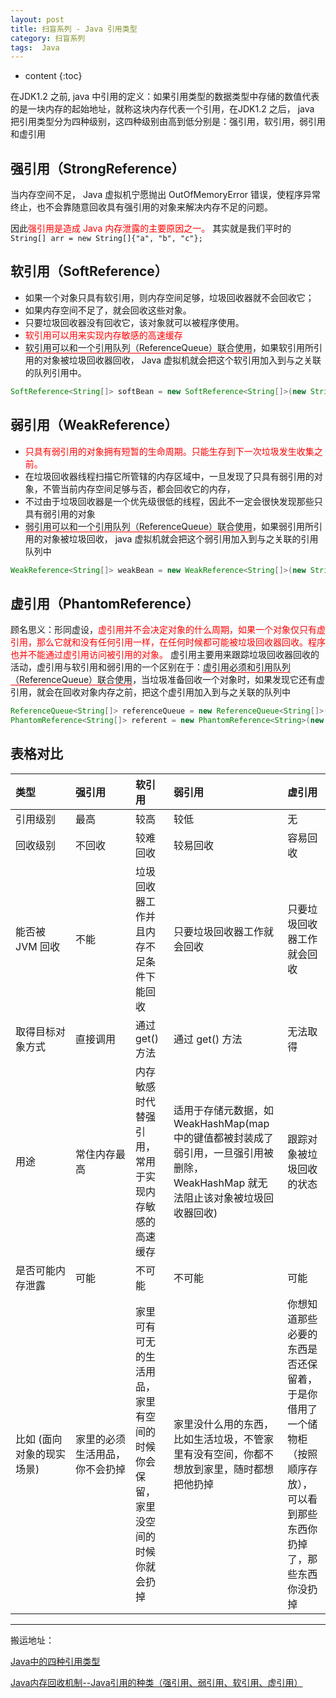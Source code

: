```yaml
---
layout: post
title: 扫盲系列 - Java 引用类型
category: 扫盲系列
tags:  Java
---
```


* content
{:toc}

在JDK1.2 之前, java 中引用的定义：如果引用类型的数据类型中存储的数值代表的是一块内存的起始地址，就称这块内存代表一个引用，在JDK1.2 之后， java 把引用类型分为四种级别，这四种级别由高到低分别是：强引用，软引用，弱引用和虚引用

## 强引用（StrongReference）
当内存空间不足， Java 虚拟机宁愿抛出 OutOfMemoryError 错误，使程序异常终止，也不会靠随意回收具有强引用的对象来解决内存不足的问题。

因此<font color="#ff000" >强引用是造成 Java 内存泄露的主要原因之一。</font>
其实就是我们平时的
 `String[] arr = new String[]{"a", "b", "c"};`

## 软引用（SoftReference）
* 如果一个对象只具有软引用，则内存空间足够，垃圾回收器就不会回收它；
* 如果内存空间不足了，就会回收这些对象。
* 只要垃圾回收器没有回收它，该对象就可以被程序使用。
* <font color="#ff000" >软引用可以用来实现内存敏感的高速缓存</font>
* <span style="border-bottom:1px solid red;"> 软引用可以和一个引用队列（ReferenceQueue）联合使用</span>，如果软引用所引用的对象被垃圾回收器回收， Java 虚拟机就会把这个软引用加入到与之关联的队列引用中。
```java
SoftReference<String[]> softBean = new SoftReference<String[]>(new String[]{"a", "b", "c"});
```

## 弱引用（WeakReference）
* <font color="#ff000" > 只具有弱引用的对象拥有短暂的生命周期。只能生存到下一次垃圾发生收集之前。</font>
* 在垃圾回收器线程扫描它所管辖的内存区域中，一旦发现了只具有弱引用的对象，不管当前内存空间足够与否，都会回收它的内存，
* 不过由于垃圾回收器是一个优先级很低的线程，因此不一定会很快发现那些只具有弱引用的对象
* <span style="border-bottom:1px solid red;"> 弱引用可以和一个引用队列（ReferenceQueue）联合使用</span>，如果弱引用所引用的对象被垃圾回收， java 虚拟机就会把这个弱引用加入到与之关联的引用队列中
```java
WeakReference<String[]> weakBean = new WeakReference<String[]>(new String[]{"a", "b", "c"});
```

## 虚引用（PhantomReference）
顾名思义：形同虚设，<font color="#ff000" >虚引用并不会决定对象的什么周期，如果一个对象仅只有虚引用，那么它就和没有任何引用一样，在任何时候都可能被垃圾回收器回收。程序也并不能通过虚引用访问被引用的对象。</font>
虚引用主要用来跟踪垃圾回收器回收的活动，虚引用与软引用和弱引用的一个区别在于：<span style="border-bottom:1px solid red;">虚引用必须和引用队列（ReferenceQueue）联合使用</span>，当垃圾准备回收一个对象时，如果发现它还有虚引用，就会在回收对象内存之前，把这个虚引用加入到与之关联的队列中
```java
ReferenceQueue<String[]> referenceQueue = new ReferenceQueue<String[]>();
PhantomReference<String[]> referent = new PhantomReference<String>(new String[]{"a", "b", "c"}, referenceQueue);
```

## 表格对比

<style>
table th:first-of-type {
  width: 80px;
}
table th:nth-of-type(2) {
    width: 80px;
}
</style>

| 类型 | 强引用 | 软引用 | 弱引用 | 虚引用 |
|:----|:------|:------| :------|:------|
|引用级别|最高|较高|较低|无|
|回收级别|不回收|较难回收|较易回收|容易回收|
|能否被 JVM 回收|不能|垃圾回收器工作并且内存不足条件下能回收|只要垃圾回收器工作就会回收|只要垃圾回收器工作就会回收|
|取得目标对象方式|直接调用|通过 get() 方法|通过 get() 方法|无法取得|
|用途|常住内存最高|内存敏感时代替强引用，常用于实现内存敏感的高速缓存|适用于存储元数据，如WeakHashMap(map 中的键值都被封装成了弱引用，一旦强引用被删除， WeakHashMap 就无法阻止该对象被垃圾回收器回收)|跟踪对象被垃圾回收的状态|
|是否可能内存泄露|可能|不可能|不可能|可能|
|比如 (面向对象的现实场景) |家里的必须生活用品，你不会扔掉|家里可有可无的生活用品，家里有空间的时候你会保留，家里没空间的时候你就会扔掉|家里没什么用的东西，比如生活垃圾，不管家里有没有空间，你都不想放到家里，随时都想把他扔掉|你想知道那些必要的东西是否还保留着，于是你借用了一个储物柜（按照顺序存放），可以看到那些东西你扔掉了，那些东西你没扔掉|


- - - -
搬运地址：    

[Java中的四种引用类型](https://www.jianshu.com/p/147793693edc)    

[Java内存回收机制--Java引用的种类（强引用、弱引用、软引用、虚引用）](http://blog.csdn.net/daijin888888/article/details/49949283)
